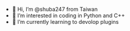 - 👋 Hi, I’m @shuba247 from Taiwan
- 👀 I’m interested in coding in Python and C++
- 🌱 I’m currently learning to devolop plugins

<!---
shuba247/shuba247 is a ✨ special ✨ repository because its `README.md` (this file) appears on your GitHub profile.
You can click the Preview link to take a look at your changes.
--->
